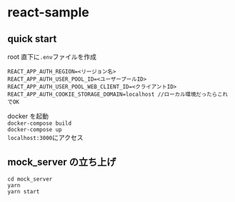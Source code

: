 # react-sample

## quick start

root 直下に`.env`ファイルを作成

```
REACT_APP_AUTH_REGION=<リージョン名>
REACT_APP_AUTH_USER_POOL_ID=<ユーザープールID>
REACT_APP_AUTH_USER_POOL_WEB_CLIENT_ID=<クライアントID>
REACT_APP_AUTH_COOKIE_STORAGE_DOMAIN=localhost //ローカル環境だったらこれでOK
```

docker を起動  
`docker-compose build`  
`docker-compose up`  
`localhost:3000`にアクセス

## mock_server の立ち上げ

`cd mock_server`  
`yarn`  
`yarn start`
